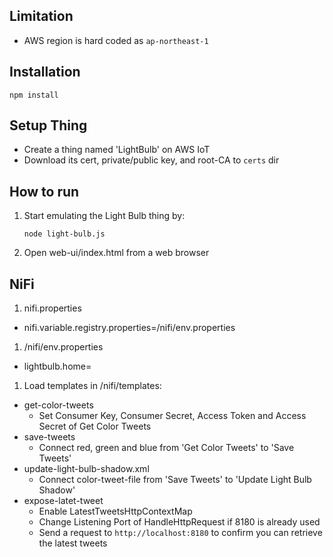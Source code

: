 ## Limitation
- AWS region is hard coded as `ap-northeast-1`

## Installation

```
npm install
```

## Setup Thing

- Create a thing named 'LightBulb' on AWS IoT
- Download its cert, private/public key, and root-CA to `certs` dir

## How to run
1. Start emulating the Light Bulb thing by:

    ```
    node light-bulb.js
    ```

1. Open web-ui/index.html from a web browser

## NiFi

1. nifi.properties
  - nifi.variable.registry.properties=<light-bulb-home>/nifi/env.properties
1. <light-bulb-home>/nifi/env.properties
  - lightbulb.home=<light-bulb-home>
1. Load templates in <light-bulb-home>/nifi/templates:
  - get-color-tweets
    - Set Consumer Key, Consumer Secret, Access Token and Access Secret of Get Color Tweets
  - save-tweets 
    - Connect red, green and blue from 'Get Color Tweets' to 'Save Tweets'
  - update-light-bulb-shadow.xml
    - Connect color-tweet-file from 'Save Tweets' to 'Update Light Bulb Shadow'
  - expose-latet-tweet
    - Enable LatestTweetsHttpContextMap
    - Change Listening Port of HandleHttpRequest if 8180 is already used
    - Send a request to `http://localhost:8180` to confirm you can retrieve the latest tweets
